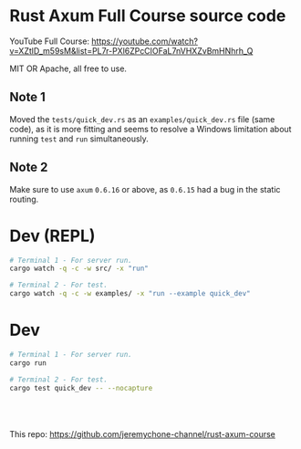 # Rust Axum Full Course source code

YouTube Full Course: https://youtube.com/watch?v=XZtlD_m59sM&list=PL7r-PXl6ZPcCIOFaL7nVHXZvBmHNhrh_Q

MIT OR Apache, all free to use.

## Note 1

Moved the `tests/quick_dev.rs` as an `examples/quick_dev.rs` file (same code), as it is more fitting and seems to resolve a Windows limitation about running `test` and `run` simultaneously.

## Note 2

Make sure to use `axum` `0.6.16` or above, as `0.6.15` had a bug in the static routing. 

# Dev (REPL)

```sh
# Terminal 1 - For server run.
cargo watch -q -c -w src/ -x "run"

# Terminal 2 - For test.
cargo watch -q -c -w examples/ -x "run --example quick_dev"
```

# Dev

```sh
# Terminal 1 - For server run.
cargo run

# Terminal 2 - For test.
cargo test quick_dev -- --nocapture
```

<br /><br /><br />
This repo: https://github.com/jeremychone-channel/rust-axum-course
